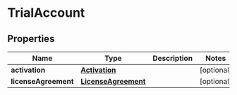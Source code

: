 # TrialAccount

## Properties
Name | Type | Description | Notes
------------ | ------------- | ------------- | -------------
**activation** | [**Activation**](Activation.md) |  |  [optional]
**licenseAgreement** | [**LicenseAgreement**](LicenseAgreement.md) |  |  [optional]
